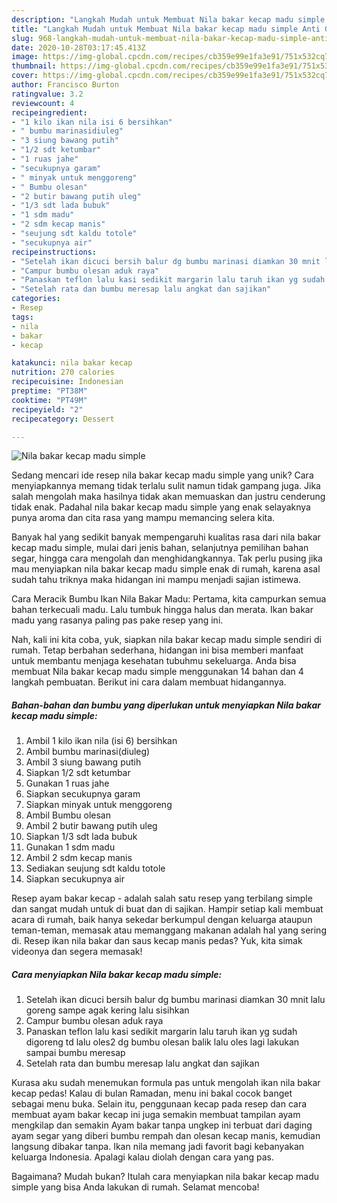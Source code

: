 ```yaml
---
description: "Langkah Mudah untuk Membuat Nila bakar kecap madu simple Anti Gagal"
title: "Langkah Mudah untuk Membuat Nila bakar kecap madu simple Anti Gagal"
slug: 968-langkah-mudah-untuk-membuat-nila-bakar-kecap-madu-simple-anti-gagal
date: 2020-10-28T03:17:45.413Z
image: https://img-global.cpcdn.com/recipes/cb359e99e1fa3e91/751x532cq70/nila-bakar-kecap-madu-simple-foto-resep-utama.jpg
thumbnail: https://img-global.cpcdn.com/recipes/cb359e99e1fa3e91/751x532cq70/nila-bakar-kecap-madu-simple-foto-resep-utama.jpg
cover: https://img-global.cpcdn.com/recipes/cb359e99e1fa3e91/751x532cq70/nila-bakar-kecap-madu-simple-foto-resep-utama.jpg
author: Francisco Burton
ratingvalue: 3.2
reviewcount: 4
recipeingredient:
- "1 kilo ikan nila isi 6 bersihkan"
- " bumbu marinasidiuleg"
- "3 siung bawang putih"
- "1/2 sdt ketumbar"
- "1 ruas jahe"
- "secukupnya garam"
- " minyak untuk menggoreng"
- " Bumbu olesan"
- "2 butir bawang putih uleg"
- "1/3 sdt lada bubuk"
- "1 sdm madu"
- "2 sdm kecap manis"
- "seujung sdt kaldu totole"
- "secukupnya air"
recipeinstructions:
- "Setelah ikan dicuci bersih balur dg bumbu marinasi diamkan 30 mnit lalu goreng sampe agak kering lalu sisihkan"
- "Campur bumbu olesan aduk raya"
- "Panaskan teflon lalu kasi sedikit margarin lalu taruh ikan yg sudah digoreng td lalu oles2 dg bumbu olesan balik lalu oles lagi lakukan sampai bumbu meresap"
- "Setelah rata dan bumbu meresap lalu angkat dan sajikan"
categories:
- Resep
tags:
- nila
- bakar
- kecap

katakunci: nila bakar kecap 
nutrition: 270 calories
recipecuisine: Indonesian
preptime: "PT38M"
cooktime: "PT49M"
recipeyield: "2"
recipecategory: Dessert

---
```



![Nila bakar kecap madu simple](https://img-global.cpcdn.com/recipes/cb359e99e1fa3e91/751x532cq70/nila-bakar-kecap-madu-simple-foto-resep-utama.jpg)

Sedang mencari ide resep nila bakar kecap madu simple yang unik? Cara menyiapkannya memang tidak terlalu sulit namun tidak gampang juga. Jika salah mengolah maka hasilnya tidak akan memuaskan dan justru cenderung tidak enak. Padahal nila bakar kecap madu simple yang enak selayaknya punya aroma dan cita rasa yang mampu memancing selera kita.

Banyak hal yang sedikit banyak mempengaruhi kualitas rasa dari nila bakar kecap madu simple, mulai dari jenis bahan, selanjutnya pemilihan bahan segar, hingga cara mengolah dan menghidangkannya. Tak perlu pusing jika mau menyiapkan nila bakar kecap madu simple enak di rumah, karena asal sudah tahu triknya maka hidangan ini mampu menjadi sajian istimewa.

Cara Meracik Bumbu Ikan Nila Bakar Madu: Pertama, kita campurkan semua bahan terkecuali madu. Lalu tumbuk hingga halus dan merata. Ikan bakar madu yang rasanya paling pas pake resep yang ini.


Nah, kali ini kita coba, yuk, siapkan nila bakar kecap madu simple sendiri di rumah. Tetap berbahan sederhana, hidangan ini bisa memberi manfaat untuk membantu menjaga kesehatan tubuhmu sekeluarga. Anda bisa membuat Nila bakar kecap madu simple menggunakan 14 bahan dan 4 langkah pembuatan. Berikut ini cara dalam membuat hidangannya.

<!--inarticleads1-->

##### Bahan-bahan dan bumbu yang diperlukan untuk menyiapkan Nila bakar kecap madu simple:

1. Ambil 1 kilo ikan nila (isi 6) bersihkan
1. Ambil  bumbu marinasi(diuleg)
1. Ambil 3 siung bawang putih
1. Siapkan 1/2 sdt ketumbar
1. Gunakan 1 ruas jahe
1. Siapkan secukupnya garam
1. Siapkan  minyak untuk menggoreng
1. Ambil  Bumbu olesan
1. Ambil 2 butir bawang putih uleg
1. Siapkan 1/3 sdt lada bubuk
1. Gunakan 1 sdm madu
1. Ambil 2 sdm kecap manis
1. Sediakan seujung sdt kaldu totole
1. Siapkan secukupnya air


Resep ayam bakar kecap - adalah salah satu resep yang terbilang simple dan sangat mudah untuk di buat dan di sajikan. Hampir setiap kali membuat acara di rumah, baik hanya sekedar berkumpul dengan keluarga ataupun teman-teman, memasak atau memanggang makanan adalah hal yang sering di. Resep ikan nila bakar dan saus kecap manis pedas? Yuk, kita simak videonya dan segera memasak! 

<!--inarticleads2-->

##### Cara menyiapkan Nila bakar kecap madu simple:

1. Setelah ikan dicuci bersih balur dg bumbu marinasi diamkan 30 mnit lalu goreng sampe agak kering lalu sisihkan
1. Campur bumbu olesan aduk raya
1. Panaskan teflon lalu kasi sedikit margarin lalu taruh ikan yg sudah digoreng td lalu oles2 dg bumbu olesan balik lalu oles lagi lakukan sampai bumbu meresap
1. Setelah rata dan bumbu meresap lalu angkat dan sajikan


Kurasa aku sudah menemukan formula pas untuk mengolah ikan nila bakar kecap pedas! Kalau di bulan Ramadan, menu ini bakal cocok banget sebagai menu buka. Selain itu, penggunaan kecap pada resep dan cara membuat ayam bakar kecap ini juga semakin membuat tampilan ayam mengkilap dan semakin Ayam bakar tanpa ungkep ini terbuat dari daging ayam segar yang diberi bumbu rempah dan olesan kecap manis, kemudian langsung dibakar tanpa. Ikan nila memang jadi favorit bagi kebanyakan keluarga Indonesia. Apalagi kalau diolah dengan cara yang pas. 

Bagaimana? Mudah bukan? Itulah cara menyiapkan nila bakar kecap madu simple yang bisa Anda lakukan di rumah. Selamat mencoba!
